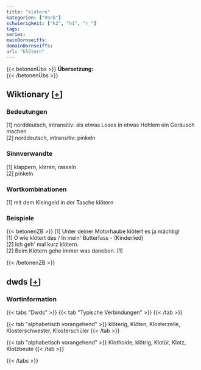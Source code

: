 ```yaml
---
title: "klötern"
kategorien: ["Verb"]
schwierigkeit: ["k2", "h1", "r_"]
tags:
series:
mainDornseiffs:
domainDornseiffs:
url: "klötern"
---
```


{{< betonenÜbs >}}
**Übersetzung:**  
{{< /betonenÜbs >}}

## Wiktionary [[+](https://de.wiktionary.org/wiki/klötern)]

### Bedeutungen
[1] norddeutsch, intransitiv: als etwas Loses in etwas Hohlem ein Geräusch machen  
[2] norddeutsch, intransitiv: pinkeln  

### Sinnverwandte
[1] klappern, klirren, rasseln  
[2] pinkeln  

### Wortkombinationen
[1] mit dem Kleingeld in der Tasche klötern  

### Beispiele
{{< betonenZB >}}
[1] Unter deiner Motorhaube klötert es ja mächtig!  
[1] O wie klötert das / In mein' Butterfass - (Kinderlied)  
[2] Ich geh' mal kurz klötern.  
[2] Beim Klötern gehe immer was daneben. [1]  

{{< /betonenZB >}}


## dwds [[+](https://www.dwds.de/wb/klötern)]

### Wortinformation
{{< tabs "Dwds" >}}
{{< tab "Typische Verbindungen" >}}
{{< /tab >}}

{{< tab "alphabetisch vorangehend" >}}
klöterig, Klöten, Klosterzelle, Klosterschwester, Klosterschüler
{{< /tab >}}

{{< tab "alphabetisch vorangehend" >}}
Klothoide, klötrig, Klotür, Klotz, Klotzbeute
{{< /tab >}}

{{< /tabs >}}

